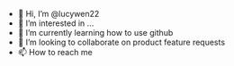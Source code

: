 - 👋 Hi, I’m @lucywen22
- 👀 I’m interested in ...
- 🌱 I’m currently learning how to use github
- 💞️ I’m looking to collaborate on product feature requests
- 📫 How to reach me 

<!---
lucywen22/lucywen22 is a ✨ special ✨ repository because its `README.md` (this file) appears on your GitHub profile.
You can click the Preview link to take a look at your changes.
--->

